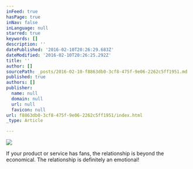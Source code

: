 ```yaml
---
inFeed: true
hasPage: true
inNav: false
inLanguage: null
starred: true
keywords: []
description: ''
datePublished: '2016-02-10T20:26:29.683Z'
dateModified: '2016-02-10T20:26:25.292Z'
title: ''
author: []
sourcePath: _posts/2016-02-10-f8863db0-3cf8-475f-9e06-2262c5ff1951.md
published: true
authors: []
publisher:
  name: null
  domain: null
  url: null
  favicon: null
url: f8863db0-3cf8-475f-9e06-2262c5ff1951/index.html
_type: Article

---
```

![](https://the-grid-user-content.s3-us-west-2.amazonaws.com/13159638-04f0-4580-9123-5aaf90b81229.JPG)

If your product or service has fans, the relationship is beyond the economical. The relationship is definitely an emotional!